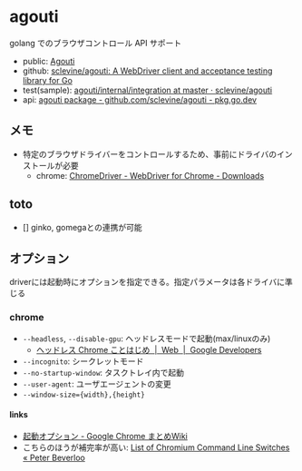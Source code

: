 # agouti

golang でのブラウザコントロール API サポート

- public: [Agouti](https://agouti.org/)
- github: [sclevine/agouti: A WebDriver client and acceptance testing library for Go](https://github.com/sclevine/agouti)
- test(sample): [agouti/internal/integration at master · sclevine/agouti](https://github.com/sclevine/agouti/tree/master/internal/integration)
- api: [agouti package \- github\.com/sclevine/agouti \- pkg\.go\.dev](https://pkg.go.dev/github.com/sclevine/agouti)

## メモ

- 特定のブラウザドライバーをコントロールするため、事前にドライバのインストールが必要
  - chrome: [ChromeDriver \- WebDriver for Chrome \- Downloads](https://chromedriver.chromium.org/downloads)

## toto

- [] ginko, gomegaとの連携が可能

## オプション

driverには起動時にオプションを指定できる。指定パラメータは各ドライバに準じる

### chrome

- `--headless`, `--disable-gpu`: ヘッドレスモードで起動(max/linuxのみ)
  - [ヘッドレス Chrome ことはじめ  \|  Web  \|  Google Developers](https://developers.google.com/web/updates/2017/04/headless-chrome#cli)
- `--incognito`: シークレットモード
- `--no-startup-window`: タスクトレイ内で起動
- `--user-agent`: ユーザエージェントの変更
- `--window-size={width},{height}`

#### links

- [起動オプション \- Google Chrome まとめWiki](http://chrome.half-moon.org/43.html)
- こちらのほうが補完率が高い: [List of Chromium Command Line Switches « Peter Beverloo](https://peter.sh/experiments/chromium-command-line-switches/)
